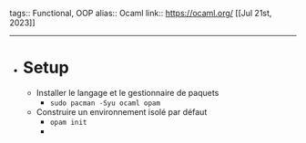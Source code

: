tags:: Functional, OOP
alias:: Ocaml
link:: https://ocaml.org/ 
[[Jul 21st, 2023]]
***

- # Setup
	- Installer le langage et le gestionnaire de paquets
		- `sudo pacman -Syu ocaml opam`
	- Construire un environnement isolé par défaut
		- `opam init`
		-